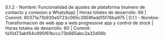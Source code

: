 0.1.2 - Nombre: Funcionalidad de ajustes de plataforma (numero de contacto y conexion a WhatsApp)
|       Horas totales de desarrollo: 66
|       Commit: 90371e71b930e0723c065c3959fadd15f76ba975
| 
0.1.1 - Nombre: Transformacion de web app a web progressive app y control de stock
|       Horas totales de desarrollo: 60
|       Commit: fa10d73abf84c895f61bccc73b665abc2a32d06b
    